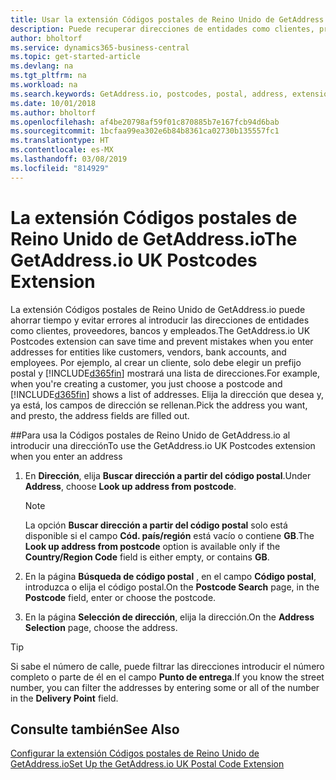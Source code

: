 ```yaml
---
title: Usar la extensión Códigos postales de Reino Unido de GetAddress.io | Documentos de Microsoft
description: Puede recuperar direcciones de entidades como clientes, proveedores, empleados y bancos del Reino Unido desde el servicio GetAddress.io.
author: bholtorf
ms.service: dynamics365-business-central
ms.topic: get-started-article
ms.devlang: na
ms.tgt_pltfrm: na
ms.workload: na
ms.search.keywords: GetAddress.io, postcodes, postal, address, extension
ms.date: 10/01/2018
ms.author: bholtorf
ms.openlocfilehash: af4be20798af59f01c870885b7e167fcb94d6bab
ms.sourcegitcommit: 1bcfaa99ea302e6b84b8361ca02730b135557fc1
ms.translationtype: HT
ms.contentlocale: es-MX
ms.lasthandoff: 03/08/2019
ms.locfileid: "814929"
---
```

# <a name="the-getaddressio-uk-postcodes-extension"></a><span data-ttu-id="89c84-103">La extensión Códigos postales de Reino Unido de GetAddress.io</span><span class="sxs-lookup"><span data-stu-id="89c84-103">The GetAddress.io UK Postcodes Extension</span></span>
<span data-ttu-id="89c84-104">La extensión Códigos postales de Reino Unido de GetAddress.io puede ahorrar tiempo y evitar errores al introducir las direcciones de entidades como clientes, proveedores, bancos y empleados.</span><span class="sxs-lookup"><span data-stu-id="89c84-104">The GetAddress.io UK Postcodes extension can save time and prevent mistakes when you enter addresses for entities like customers, vendors, bank accounts, and employees.</span></span> <span data-ttu-id="89c84-105">Por ejemplo, al crear un cliente, solo debe elegir un prefijo postal y [!INCLUDE[d365fin](includes/d365fin_md.md)] mostrará una lista de direcciones.</span><span class="sxs-lookup"><span data-stu-id="89c84-105">For example, when you're creating a customer, you just choose a postcode and [!INCLUDE[d365fin](includes/d365fin_md.md)] shows a list of addresses.</span></span> <span data-ttu-id="89c84-106">Elija la dirección que desea y, ya está, los campos de dirección se rellenan.</span><span class="sxs-lookup"><span data-stu-id="89c84-106">Pick the address you want, and presto, the address fields are filled out.</span></span>  

##<a name="to-use-the-getaddressio-uk-postcodes-extension-when-you-enter-an-address"></a><span data-ttu-id="89c84-107">Para usa la Códigos postales de Reino Unido de GetAddress.io al introducir una dirección</span><span class="sxs-lookup"><span data-stu-id="89c84-107">To use the GetAddress.io UK Postcodes extension when you enter an address</span></span>
1. <span data-ttu-id="89c84-108">En **Dirección**, elija **Buscar dirección a partir del código postal**.</span><span class="sxs-lookup"><span data-stu-id="89c84-108">Under **Address**, choose **Look up address from postcode**.</span></span>  

    > [!NOTE]  
    >   <span data-ttu-id="89c84-109">La opción **Buscar dirección a partir del código postal** solo está disponible si el campo **Cód. país/región** está vacío o contiene **GB**.</span><span class="sxs-lookup"><span data-stu-id="89c84-109">The **Look up address from postcode** option is available only if the **Country/Region Code** field is either empty, or contains **GB**.</span></span>
2. <span data-ttu-id="89c84-110">En la página **Búsqueda de código postal** , en el campo **Código postal**, introduzca o elija el código postal.</span><span class="sxs-lookup"><span data-stu-id="89c84-110">On the **Postcode Search** page, in the **Postcode** field, enter or choose the postcode.</span></span>  
3. <span data-ttu-id="89c84-111">En la página **Selección de dirección**, elija la dirección.</span><span class="sxs-lookup"><span data-stu-id="89c84-111">On the **Address Selection** page, choose the address.</span></span>  

> [!TIP]  
>   <span data-ttu-id="89c84-112">Si sabe el número de calle, puede filtrar las direcciones introducir el número completo o parte de él en el campo **Punto de entrega**.</span><span class="sxs-lookup"><span data-stu-id="89c84-112">If you know the street number, you can filter the addresses by entering some or all of the number in the **Delivery Point** field.</span></span>


## <a name="see-also"></a><span data-ttu-id="89c84-113">Consulte también</span><span class="sxs-lookup"><span data-stu-id="89c84-113">See Also</span></span>
[<span data-ttu-id="89c84-114">Configurar la extensión Códigos postales de Reino Unido de GetAddress.io</span><span class="sxs-lookup"><span data-stu-id="89c84-114">Set Up the GetAddress.io UK Postal Code Extension</span></span>](LocalFunctionality/UnitedKingdom/uk-setup-postal-code-service.md)
